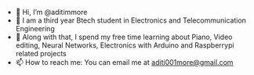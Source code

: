 - 👋 Hi, I’m @aditimmore
- 🌱 I am a third year Btech student in Electronics and Telecommunication Engineering
- 💞️ Along with that, I spend my free time learning about Piano, Video editing, Neural Networks, Electronics with Arduino and Raspberrypi related projects
- 📫 How to reach me: You can email me at aditi001more@gmail.com

<!---
aditimmore/aditimmore is a ✨ special ✨ repository because its `README.md` (this file) appears on your GitHub profile.
You can click the Preview link to take a look at your changes.
--->
